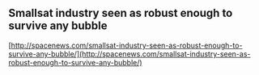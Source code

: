 ## Smallsat industry seen as robust enough to survive any bubble
  
  [http://spacenews.com/smallsat-industry-seen-as-robust-enough-to-survive-any-bubble/](http://spacenews.com/smallsat-industry-seen-as-robust-enough-to-survive-any-bubble/)
